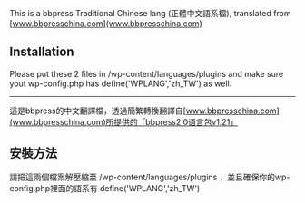 This is a bbpress Traditional Chinese lang (正體中文語系檔), translated from [www.bbpresschina.com](www.bbpresschina.com)


## Installation

Please put these 2 files in /wp-content/languages/plugins and make sure yout wp-config.php has define('WPLANG','zh_TW') as well.

---

這是bbpress的中文翻譯檔，透過簡繁轉換翻譯自[www.bbpresschina.com](www.bbpresschina.com)所提供的「bbpress2.0语言包v1.21」


## 安裝方法
請把這兩個檔案解壓縮至 /wp-content/languages/plugins ，並且確保你的wp-config.php裡面的語系有 define('WPLANG','zh_TW')

